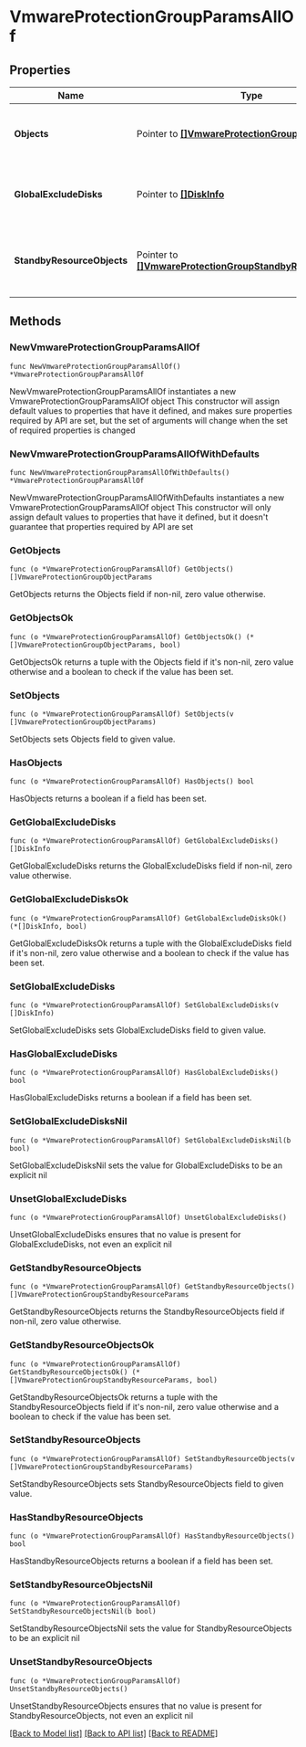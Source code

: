 # VmwareProtectionGroupParamsAllOf

## Properties

Name | Type | Description | Notes
------------ | ------------- | ------------- | -------------
**Objects** | Pointer to [**[]VmwareProtectionGroupObjectParams**](VmwareProtectionGroupObjectParams.md) | Specifies the objects to include in the backup. | [optional] 
**GlobalExcludeDisks** | Pointer to [**[]DiskInfo**](DiskInfo.md) | Specifies a list of disks to exclude from the backup. | [optional] 
**StandbyResourceObjects** | Pointer to [**[]VmwareProtectionGroupStandbyResourceParams**](VmwareProtectionGroupStandbyResourceParams.md) | Specifies the standby resource objects for this backup. | [optional] 

## Methods

### NewVmwareProtectionGroupParamsAllOf

`func NewVmwareProtectionGroupParamsAllOf() *VmwareProtectionGroupParamsAllOf`

NewVmwareProtectionGroupParamsAllOf instantiates a new VmwareProtectionGroupParamsAllOf object
This constructor will assign default values to properties that have it defined,
and makes sure properties required by API are set, but the set of arguments
will change when the set of required properties is changed

### NewVmwareProtectionGroupParamsAllOfWithDefaults

`func NewVmwareProtectionGroupParamsAllOfWithDefaults() *VmwareProtectionGroupParamsAllOf`

NewVmwareProtectionGroupParamsAllOfWithDefaults instantiates a new VmwareProtectionGroupParamsAllOf object
This constructor will only assign default values to properties that have it defined,
but it doesn't guarantee that properties required by API are set

### GetObjects

`func (o *VmwareProtectionGroupParamsAllOf) GetObjects() []VmwareProtectionGroupObjectParams`

GetObjects returns the Objects field if non-nil, zero value otherwise.

### GetObjectsOk

`func (o *VmwareProtectionGroupParamsAllOf) GetObjectsOk() (*[]VmwareProtectionGroupObjectParams, bool)`

GetObjectsOk returns a tuple with the Objects field if it's non-nil, zero value otherwise
and a boolean to check if the value has been set.

### SetObjects

`func (o *VmwareProtectionGroupParamsAllOf) SetObjects(v []VmwareProtectionGroupObjectParams)`

SetObjects sets Objects field to given value.

### HasObjects

`func (o *VmwareProtectionGroupParamsAllOf) HasObjects() bool`

HasObjects returns a boolean if a field has been set.

### GetGlobalExcludeDisks

`func (o *VmwareProtectionGroupParamsAllOf) GetGlobalExcludeDisks() []DiskInfo`

GetGlobalExcludeDisks returns the GlobalExcludeDisks field if non-nil, zero value otherwise.

### GetGlobalExcludeDisksOk

`func (o *VmwareProtectionGroupParamsAllOf) GetGlobalExcludeDisksOk() (*[]DiskInfo, bool)`

GetGlobalExcludeDisksOk returns a tuple with the GlobalExcludeDisks field if it's non-nil, zero value otherwise
and a boolean to check if the value has been set.

### SetGlobalExcludeDisks

`func (o *VmwareProtectionGroupParamsAllOf) SetGlobalExcludeDisks(v []DiskInfo)`

SetGlobalExcludeDisks sets GlobalExcludeDisks field to given value.

### HasGlobalExcludeDisks

`func (o *VmwareProtectionGroupParamsAllOf) HasGlobalExcludeDisks() bool`

HasGlobalExcludeDisks returns a boolean if a field has been set.

### SetGlobalExcludeDisksNil

`func (o *VmwareProtectionGroupParamsAllOf) SetGlobalExcludeDisksNil(b bool)`

 SetGlobalExcludeDisksNil sets the value for GlobalExcludeDisks to be an explicit nil

### UnsetGlobalExcludeDisks
`func (o *VmwareProtectionGroupParamsAllOf) UnsetGlobalExcludeDisks()`

UnsetGlobalExcludeDisks ensures that no value is present for GlobalExcludeDisks, not even an explicit nil
### GetStandbyResourceObjects

`func (o *VmwareProtectionGroupParamsAllOf) GetStandbyResourceObjects() []VmwareProtectionGroupStandbyResourceParams`

GetStandbyResourceObjects returns the StandbyResourceObjects field if non-nil, zero value otherwise.

### GetStandbyResourceObjectsOk

`func (o *VmwareProtectionGroupParamsAllOf) GetStandbyResourceObjectsOk() (*[]VmwareProtectionGroupStandbyResourceParams, bool)`

GetStandbyResourceObjectsOk returns a tuple with the StandbyResourceObjects field if it's non-nil, zero value otherwise
and a boolean to check if the value has been set.

### SetStandbyResourceObjects

`func (o *VmwareProtectionGroupParamsAllOf) SetStandbyResourceObjects(v []VmwareProtectionGroupStandbyResourceParams)`

SetStandbyResourceObjects sets StandbyResourceObjects field to given value.

### HasStandbyResourceObjects

`func (o *VmwareProtectionGroupParamsAllOf) HasStandbyResourceObjects() bool`

HasStandbyResourceObjects returns a boolean if a field has been set.

### SetStandbyResourceObjectsNil

`func (o *VmwareProtectionGroupParamsAllOf) SetStandbyResourceObjectsNil(b bool)`

 SetStandbyResourceObjectsNil sets the value for StandbyResourceObjects to be an explicit nil

### UnsetStandbyResourceObjects
`func (o *VmwareProtectionGroupParamsAllOf) UnsetStandbyResourceObjects()`

UnsetStandbyResourceObjects ensures that no value is present for StandbyResourceObjects, not even an explicit nil

[[Back to Model list]](../README.md#documentation-for-models) [[Back to API list]](../README.md#documentation-for-api-endpoints) [[Back to README]](../README.md)


